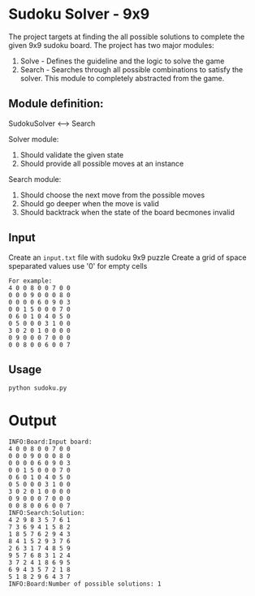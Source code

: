 # Sudoku Solver - 9x9

The project targets at finding the all possible solutions to complete the given 9x9 sudoku board.
The project has two major modules:
1. Solve - Defines the guideline and the logic to solve the game
2. Search - Searches through all possible combinations to satisfy the solver. This module to completely abstracted from the game.


## Module definition:

SudokuSolver <--> Search

Solver module: 
1. Should validate the given state
2. Should provide all possible moves at an instance

Search module:
1. Should choose the next move from the possible moves
2. Should go deeper when the move is valid
3. Should backtrack when the state of the board becmones invalid


## Input

Create an `input.txt` file with sudoku 9x9 puzzle
Create a grid of space speparated values use '0' for empty cells
```
For example:
4 0 0 8 0 0 7 0 0
0 0 0 9 0 0 0 8 0
0 0 0 0 6 0 9 0 3
0 0 1 5 0 0 0 7 0
0 6 0 1 0 4 0 5 0
0 5 0 0 0 3 1 0 0
3 0 2 0 1 0 0 0 0
0 9 0 0 0 7 0 0 0
0 0 8 0 0 6 0 0 7
```

## Usage
```
python sudoku.py
```

# Output
```
INFO:Board:Input board: 
4 0 0 8 0 0 7 0 0
0 0 0 9 0 0 0 8 0
0 0 0 0 6 0 9 0 3
0 0 1 5 0 0 0 7 0
0 6 0 1 0 4 0 5 0
0 5 0 0 0 3 1 0 0
3 0 2 0 1 0 0 0 0
0 9 0 0 0 7 0 0 0
0 0 8 0 0 6 0 0 7
INFO:Search:Solution: 
4 2 9 8 3 5 7 6 1
7 3 6 9 4 1 5 8 2
1 8 5 7 6 2 9 4 3
8 4 1 5 2 9 3 7 6
2 6 3 1 7 4 8 5 9
9 5 7 6 8 3 1 2 4
3 7 2 4 1 8 6 9 5
6 9 4 3 5 7 2 1 8
5 1 8 2 9 6 4 3 7
INFO:Board:Number of possible solutions: 1
```
